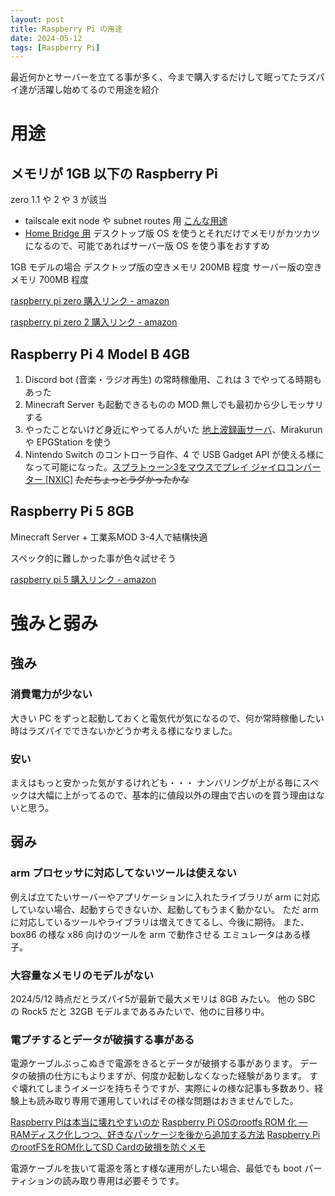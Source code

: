 ```yaml
---
layout: post
title: Raspberry Pi の用途
date: 2024-05-12
tags: [Raspberry Pi]
---
```


最近何かとサーバーを立てる事が多く、今まで購入するだけして眠ってたラズパイ達が活躍し始めてるので用途を紹介


# 用途

## メモリが 1GB 以下の Raspberry Pi

zero 1.1 や 2 や 3 が該当

- tailscale exit node や subnet routes 用 [こんな用途](https://sakkuntyo.github.io/2024/05/12/tailscale-advertise-routes/)
- [Home Bridge 用](https://qiita.com/zizi4n5/items/1683d3c3a62eee2cdbb2)
デスクトップ版 OS を使うとそれだけでメモリがカツカツになるので、可能であればサーバー版 OS を使う事をおすすめ

1GB モデルの場合
デスクトップ版の空きメモリ 200MB 程度
サーバー版の空きメモリ 700MB 程度

[raspberry pi zero 購入リンク - amazon](https://www.amazon.co.jp/Raspberry-Pi-Zero-WH-%25E3%2583%2598%25E3%2583%2583%25E3%2583%2580%25E3%2583%25BC%25E4%25BB%2598%25E3%2581%258D/dp/B07BHMRTTY/ref=sr_1_5?__mk_ja_JP=%25E3%2582%25AB%25E3%2582%25BF%25E3%2582%25AB%25E3%2583%258A&amp;crid=1J2TUV5FFV8MZ&amp;dib=eyJ2IjoiMSJ9.AjTkYGEWZj-JsV1QsqVMa1rWz7oawWrUTKwEMFa7HFqhvDygDJQ5qhz12F886Mt9OgwE2H9FQz2gaiBc9jE2oeXCvzAIZfBPTBBWaVliorfZ5L3JwfkTJlrUP5x4vUHP55yc_2vRAFmpow6s-GrGB3dCJvnlmvuOKlmWazHfb86hP4enwPvUoRVXDuCWiC100yHYGJzh3QC9lj9gm_04-cGf6MlhJWsx5GD-5pwPw6nRXDTFaCUN8CX96RocHpypmdW6W-k06wdusyN7OWAXddyMq1UAgUj60vgMyIGWdZg.2mcp9DB1OgHI0qC2T5aHNg8-TOTV9id_N7bWpQ5YOU4&amp;dib_tag=se&amp;keywords=raspberry+pi+zero&amp;qid=1715473067&amp;sprefix=raspberry+pi+zer%252Caps%252C175&amp;sr=8-5&_encoding=UTF8&tag=noma362907-22&linkCode=ur2&linkId=959bc239a7042ec66a439aa08b91a8cd&camp=247&creative=1211)

[raspberry pi zero 2 購入リンク - amazon](https://www.amazon.co.jp/%25E3%2580%25902021%25E5%25B9%25B4%25E6%2596%25B0%25E5%2587%25BA%25E3%2580%2591Raspberry-%25E3%2583%25A9%25E3%2582%25BA%25E3%2583%2599%25E3%2583%25AA%25E3%2583%25BC%25E3%2583%2591%25E3%2582%25A4-W%25EF%25BC%25882%25E4%25BB%25A3%25EF%25BC%2589RAM%25E5%25AE%25B9%25E9%2587%258F-CPU%25E9%2580%259F%25E5%25BA%25A61GHz-Cortex-A53/dp/B09N8LMWLS/ref=sr_1_2?crid=3BT01N12FN5KS&amp;dib=eyJ2IjoiMSJ9.OwbalKiYU86-rquZUxojf1b3YjOcvHrZScb6VP6lVvurbQ9zPUxYJZoa10l0rt72c6KmhfHg1ftp5l8m9NNviavqAa1Bs6ZKIrYblhi0MCxgoIPch9eI3MQLLZwQcp6So9nnfTY4kM6yBT1xf4yqMrJaOESpUK8FQUcZFOhPDYVOKCrka3HsaeracIJzlrOhBP63xz15wUWHUpUOCJn0mbveNR4tFBBpBuq7javIohvoX_61jVM6LLLLlmRv7DTtf6REPpYBsihUc79ZR_OeWVrsfwffLC_sYu2Zo11efdU.CDcOs0z31uKQ3wZ7O-8c5kqVUjZysniLHYdHbTPiqrg&amp;dib_tag=se&amp;keywords=raspberry+pi+zero+2+w&amp;qid=1715473314&amp;sprefix=raspberry+pi+zero%252Caps%252C227&amp;sr=8-2&_encoding=UTF8&tag=noma362907-22&linkCode=ur2&linkId=f2ce6310144d709312b4e5e14e19a7df&camp=247&creative=1211)

## Raspberry Pi 4 Model B 4GB

1. Discord bot (音楽・ラジオ再生) の常時稼働用、これは 3 でやってる時期もあった
2. Minecraft Server も起動できるものの MOD 無しでも最初から少しモッサリする
3. やったことないけど身近にやってる人がいた [地上波録画サーバ](https://bowmiow.net/garage/raspi-tv2/)、Mirakurun や EPGStation を使う
4. Nintendo Switch のコントローラ自作、4 で USB Gadget API が使える様になって可能になった。[スプラトゥーン3をマウスでプレイ ジャイロコンバーター [NXIC]](https://youtu.be/p048VY5oUCk?si=ex6EGEeFhgzXmXvq) ~~ただちょっとラグかったかな~~


## Raspberry Pi 5 8GB

Minecraft Server + 工業系MOD 3-4人で結構快適

スペック的に難しかった事が色々試せそう

[raspberry pi 5 購入リンク - amazon](https://www.amazon.co.jp/Raspberry-Development-Cortex-A76-quad-core-RAM%25EF%25BC%2589%25E3%2583%2592%25E3%2583%25BC%25E3%2583%2588%25E3%2582%25B7%25E3%2583%25B3%25E3%2582%25AF/dp/B0CQT288H2/ref=sr_1_5_pp?__mk_ja_JP=%25E3%2582%25AB%25E3%2582%25BF%25E3%2582%25AB%25E3%2583%258A&amp;crid=3J3T5LDZ74E63&amp;dib=eyJ2IjoiMSJ9.OBtTCTkPdbsi77Fp7vq1kPaFLPEDszaKRoCjQ7apwPgQr-0VO8OIW7B04s44ziT2u16Y3EYI1MJMWY8angixAd5uht_bJdbEqR5JOCSV6V39VcUch1SEZKwOyeqvyZO0Zln5t7QYtIVipenVFt3vrV1PBuCI-fpc-BrU3rWQImiqEWFertgaHftMEAzNatroBYo8nl16SsTvFn4-QeF6xM3YGDhU1KZvTkT0XPjyyl2Sau0QBM0Be61Fh980yW6WTWJmWtkXbZRLDEJqPxkgUjOCLlsF5pdCW9b-YaZ78iI.RjUGqi2lf0iUKaRW2Uy5ikIojT65LM5-dAf0N5LZJmI&amp;dib_tag=se&amp;keywords=raspberry+pi+5&amp;qid=1715473018&amp;sprefix=raspbeery+pi+%252Caps%252C176&amp;sr=8-5&_encoding=UTF8&tag=noma362907-22&linkCode=ur2&linkId=97c94075aaec1b55ed7449aa95875023&camp=247&creative=1211)

# 強みと弱み

## 強み

### 消費電力が少ない

大きい PC をずっと起動しておくと電気代が気になるので、何か常時稼働したい時はラズパイでできないかどうか考える様になりました。

### 安い

まえはもっと安かった気がするけれども・・・
ナンバリングが上がる毎にスペックは大幅に上がってるので、基本的に値段以外の理由で古いのを買う理由はないと思う。

## 弱み

### arm プロセッサに対応してないツールは使えない

例えば立てたいサーバーやアプリケーションに入れたライブラリが arm に対応していない場合、起動すらできないか、起動してもうまく動かない。
ただ arm に対応しているツールやライブラリは増えてきてるし、今後に期待。
また、box86 の様な x86 向けのツールを arm で動作させる エミュレータはある様子。

### 大容量なメモリのモデルがない

2024/5/12 時点だとラズパイ5が最新で最大メモリは 8GB みたい。
他の SBC の Rock5 だと 32GB モデルまであるみたいで、他のに目移り中。

### 電プチするとデータが破損する事がある

電源ケーブルぶっこぬきで電源をきるとデータが破損する事があります。
データの破損の仕方にもよりますが、何度か起動しなくなった経験があります。
すぐ壊れてしまうイメージを持ちそうですが、実際に↓の様な記事も多数あり、経験上も読み取り専用で運用していればその様な問題はおきませんでした。

[Raspberry Piは本当に壊れやすいのか](https://zenn.dev/su_/articles/97b9e25d0ae41c)
[Raspberry Pi OSのrootfs ROM 化 ― RAMディスク化しつつ、好きなパッケージを後から追加する方法](https://qiita.com/ma2shita/items/45818f0872472ecacac1)
[Raspberry PiのrootFSをROM化してSD Cardの破損を防ぐメモ](https://qiita.com/tomtwinkle/items/cb97bba8cd5c2748c30f)

電源ケーブルを抜いて電源を落とす様な運用がしたい場合、最低でも boot パーティションの読み取り専用は必要そうです。
